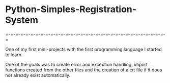 # Python-Simples-Registration-System

=-=-=-=-=-=-=-=-=-=-=-=-=-=-=-=-=-=-=-=-=-=-=-=-=-=-=-=-=-=-=-=-=

One of my first mini-projects with the first programming language I started to learn.

One of the goals was to create error and exception handling, import functions created from the other files and the creation of a txt file if it does not already exist automatically.



